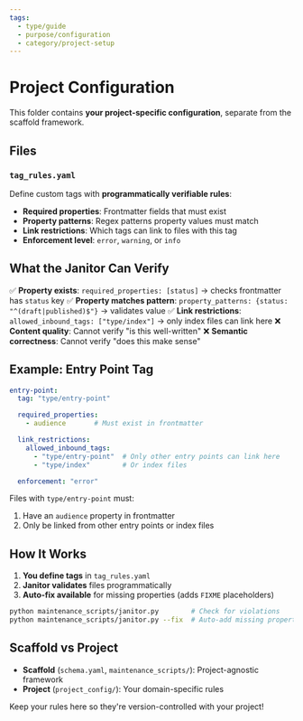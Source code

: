 ```yaml
---
tags:
  - type/guide
  - purpose/configuration
  - category/project-setup
---
```


# Project Configuration

This folder contains **your project-specific configuration**, separate from the scaffold framework.

## Files

### `tag_rules.yaml`

Define custom tags with **programmatically verifiable rules**:

- **Required properties**: Frontmatter fields that must exist
- **Property patterns**: Regex patterns property values must match
- **Link restrictions**: Which tags can link to files with this tag
- **Enforcement level**: `error`, `warning`, or `info`

## What the Janitor Can Verify

✅ **Property exists**: `required_properties: [status]` → checks frontmatter has `status` key
✅ **Property matches pattern**: `property_patterns: {status: "^(draft|published)$"}` → validates value
✅ **Link restrictions**: `allowed_inbound_tags: ["type/index"]` → only index files can link here
❌ **Content quality**: Cannot verify "is this well-written"
❌ **Semantic correctness**: Cannot verify "does this make sense"

## Example: Entry Point Tag

```yaml
entry-point:
  tag: "type/entry-point"

  required_properties:
    - audience       # Must exist in frontmatter

  link_restrictions:
    allowed_inbound_tags:
      - "type/entry-point"  # Only other entry points can link here
      - "type/index"        # Or index files

  enforcement: "error"
```

Files with `type/entry-point` must:

1. Have an `audience` property in frontmatter
2. Only be linked from other entry points or index files

## How It Works

1. **You define tags** in `tag_rules.yaml`
2. **Janitor validates** files programmatically
3. **Auto-fix available** for missing properties (adds `FIXME` placeholders)

```bash
python maintenance_scripts/janitor.py        # Check for violations
python maintenance_scripts/janitor.py --fix  # Auto-add missing properties
```

## Scaffold vs Project

- **Scaffold** (`schema.yaml`, `maintenance_scripts/`): Project-agnostic framework
- **Project** (`project_config/`): Your domain-specific rules

Keep your rules here so they're version-controlled with your project!
